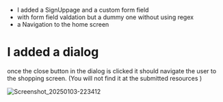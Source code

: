- I added a SignUppage and a custom form field 
- with form field valdation but a dummy one without using regex
- a Navigation to the home screen

# I added a dialog 
once the close button in the dialog is clicked it should navigate the user to the shopping screen.
(You will not find it at the submitted resources )

![Screenshot_20250103-223412](https://github.com/user-attachments/assets/c7d96061-0d58-45ce-a203-7a373fccb56e)
